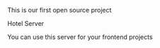 This is our first open source project

Hotel Server

You can use this server for your frontend projects